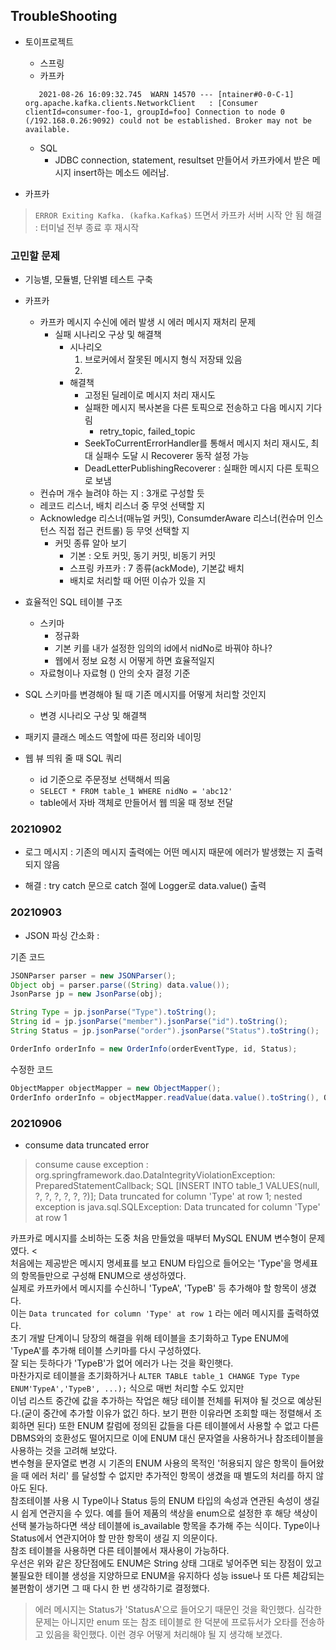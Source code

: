 ## TroubleShooting

- 토이프로젝트
  - 스프링
  - 카프카
  ```
     2021-08-26 16:09:32.745  WARN 14570 --- [ntainer#0-0-C-1] org.apache.kafka.clients.NetworkClient   : [Consumer clientId=consumer-foo-1, groupId=foo] Connection to node 0 (/192.168.0.26:9092) could not be established. Broker may not be available.
     ```
     
  - SQL
    - JDBC connection, statement, resultset 만들어서 카프카에서 받은 메시지 insert하는 메소드 에러남.
  
  
- 카프카
> ```ERROR Exiting Kafka. (kafka.Kafka$)``` 뜨면서 카프카 서버 시작 안 됨
> 해결 : 터미널 전부 종료 후 재시작

### 고민할 문제
- 기능별, 모듈별, 단위별 테스트 구축
- 카프카
  - 카프카 메시지 수신에 에러 발생 시 에러 메시지 재처리 문제
    - 실패 시나리오 구상 및 해결책
      - 시나리오
        1. 브로커에서 잘못된 메시지 형식 저장돼 있음
        2. 
      - 해결책
        - 고정된 딜레이로 메시지 처리 재시도
        - 실패한 메시지 복사본을 다른 토픽으로 전송하고 다음 메시지 기다림
          - retry_topic, failed_topic 
        - SeekToCurrentErrorHandler를 통해서 메시지 처리 재시도, 최대 실패수 도달 시 Recoverer 동작 설정 가능
        - DeadLetterPublishingRecoverer : 실패한 메시지 다른 토픽으로 보냄
  - 컨슈머 개수 늘려야 하는 지 : 3개로 구성할 듯
  - 레코드 리스너, 배치 리스너 중 무엇 선택할 지
  - Acknowledge 리스너(매뉴얼 커밋), ConsumderAware 리스너(컨슈머 인스턴스 직접 접근 컨트롤) 등 무엇 선택할 지
    - 커밋 종류 알아 보기
      - 기본 : 오토 커밋, 동기 커밋, 비동기 커밋
      - 스프링 카프카 : 7 종류(ackMode), 기본값 배치
      - 배치로 처리할 때 어떤 이슈가 있을 지   
  
- 효율적인 SQL 테이블 구조
  - 스키마
    - 정규화
    - 기본 키를 내가 설정한 임의의 id에서 nidNo로 바꿔야 하나?
    - 웹에서 정보 요청 시 어떻게 하면 효율적일지
  - 자료형이나 자료형 () 안의 숫자 결정 기준
  
- SQL 스키마를 변경해야 될 때 기존 메시지를 어떻게 처리할 것인지
  - 변경 시나리오 구상 및 해결책
  
- 패키지 클래스 메소드 역할에 따른 정리와 네이밍

- 웹 뷰 띄워 줄 때 SQL 쿼리
  - id 기준으로 주문정보 선택해서 띄움
  - ```SELECT * FROM table_1 WHERE nidNo = 'abc12'```
  - table에서 자바 객체로 만들어서 웹 띄울 때 정보 전달


### 20210902
- 로그 메시지 : 기존의 메시지 출력에는 어떤 메시지 때문에 에러가 발생했는 지 출력되지 않음

- 해결 : try catch 문으로 catch 절에 Logger로 data.value() 출력



### 20210903
- JSON 파싱 간소화 : 

기존 코드 
```java
JSONParser parser = new JSONParser();
Object obj = parser.parse((String) data.value());
JsonParse jp = new JsonParse(obj);

String Type = jp.jsonParse("Type").toString();
String id = jp.jsonParse("member").jsonParse("id").toString();
String Status = jp.jsonParse("order").jsonParse("Status").toString();

OrderInfo orderInfo = new OrderInfo(orderEventType, id, Status);
```

수정한 코드 

```java
ObjectMapper objectMapper = new ObjectMapper();
OrderInfo orderInfo = objectMapper.readValue(data.value().toString(), OrderInfo.class);
```
### 20210906
- consume data truncated error
> consume cause exception : org.springframework.dao.DataIntegrityViolationException: PreparedStatementCallback; SQL [INSERT INTO table_1 VALUES(null, ?, ?, ?, ?, ?, ?)]; Data truncated for column 'Type' at row 1; nested exception is java.sql.SQLException: Data truncated for column 'Type' at row 1

카프카로 메시지를 소비하는 도중 처음 만들었을 때부터 MySQL ENUM 변수형이 문제였다. <<br>
처음에는 제공받은 메시지 명세표를 보고 ENUM 타입으로 들어오는 'Type'을 명세표의 항목들만으로 구성해 ENUM으로 생성하였다.<br>
실제로 카프카에서 메시지를 수신하니 'TypeA', 'TypeB' 등 추가해야 할 항목이 생겼다.<br>
이는 ```Data truncated for column 'Type' at row 1``` 라는 에러 메시지를 출력하였다.<br>
초기 개발 단계이니 당장의 해결을 위해 테이블을 초기화하고 Type ENUM에 'TypeA'를 추가해 테이블 스키마를 다시 구성하였다.<br>
잘 되는 듯하다가 'TypeB'가 없어 에러가 나는 것을 확인햇다.<br>
마찬가지로 테이블을 초기화하거나 ```ALTER TABLE table_1 CHANGE Type Type ENUM'TypeA','TypeB', ...);``` 식으로 매번 처리할 수도 있지만 <br> 이넘 리스트 중간에 값을 추가하는 작업은 해당 테이블 전체를 뒤져야 될 것으로 예상된다.(굳이 중간에 추가할 이유가 없긴 하다. 보기 편한 이유라면 조회할 때는 정렬해서 조회하면 된다)
또한 ENUM 칼럼에 정의된 값들을 다른 테이블에서 사용할 수 없고 다른 DBMS와의 호환성도 떨어지므로 이에 ENUM 대신 문자열을 사용하거나 참조테이블을 사용하는 것을 고려해 보았다. <br>
변수형을 문자열로 변경 시 기존의 ENUM 사용의 목적인 '허용되지 않은 항목이 들어왔을 때 에러 처리' 를 달성할 수 없지만 추가적인 항목이 생겼을 때 별도의 처리를 하지 않아도 된다.<br>
참조테이블 사용 시 Type이나 Status 등의 ENUM 타입의 속성과 연관된 속성이 생길 시 쉽게 연관지을 수 있다. 예를 들어 제품의 색상을 enum으로 설정한 후 해당 색상이 선택 불가능하다면 색상 테이블에 is_available 항목을 추가해 주는 식이다. Type이나 Status에서 연관지어야 할 만한 항목이 생길 지 의문이다.<br>
참조 테이블을 사용하면 다른 테이블에서 재사용이 가능하다.<br>
우선은 위와 같은 장단점에도 ENUM은 String 상태 그대로 넣어주면 되는 장점이 있고 불필요한 테이블 생성을 지양하므로 ENUM을 유지하다 성능 issue나 또 다른 체감되는 불편함이 생기면 그 때 다시 한 번 생각하기로 결정했다.<br>
> 에러 메시지는 Status가 'StatusA'으로 들어오기 때문인 것을 확인했다. 
심각한 문제는 아니지만 enum 또는 참조 테이블로 한 덕분에 프로듀서가 오타를 전송하고 있음을 확인했다. 이런 경우 어떻게 처리해야 될 지 생각해 보겠다.



